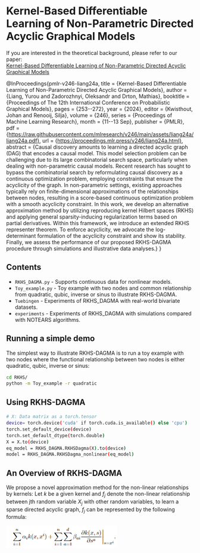 # Kernel-Based Differentiable Learning of Non-Parametric Directed Acyclic Graphical Models

If you are interested in the theoretical background, please refer to our paper:  
[Kernel-Based Differentiable Learning of Non-Parametric Directed Acyclic Graphical Models](https://proceedings.mlr.press/v246/liang24a.html)

@InProceedings{pmlr-v246-liang24a,
  title = 	 {Kernel-Based Differentiable Learning of Non-Parametric Directed Acyclic Graphical Models},
  author =       {Liang, Yurou and Zadorozhnyi, Oleksandr and Drton, Mathias},
  booktitle = 	 {Proceedings of The 12th International Conference on Probabilistic Graphical Models},
  pages = 	 {253--272},
  year = 	 {2024},
  editor = 	 {Kwisthout, Johan and Renooij, Silja},
  volume = 	 {246},
  series = 	 {Proceedings of Machine Learning Research},
  month = 	 {11--13 Sep},
  publisher =    {PMLR},
  pdf = 	 {https://raw.githubusercontent.com/mlresearch/v246/main/assets/liang24a/liang24a.pdf},
  url = 	 {https://proceedings.mlr.press/v246/liang24a.html},
  abstract = 	 {Causal discovery amounts to learning a directed acyclic graph (DAG) that encodes a causal model. This model selection problem can be challenging due to its large combinatorial search space, particularly when dealing with non-parametric causal models. Recent research has sought to bypass the combinatorial search by reformulating causal discovery as a continuous optimization problem, employing constraints that ensure the acyclicity of the graph. In non-parametric settings, existing approaches typically rely on finite-dimensional approximations of the relationships between nodes, resulting in a score-based continuous optimization problem with a smooth acyclicity constraint. In this work, we develop an alternative approximation method by utilizing reproducing kernel Hilbert spaces (RKHS) and applying general sparsity-inducing regularization terms based on partial derivatives. Within this framework, we introduce an extended RKHS representer theorem. To enforce acyclicity, we advocate the log-determinant formulation of the acyclicity constraint and show its stability. Finally, we assess the performance of our proposed RKHS-DAGMA procedure through simulations and illustrative data analyses.}
}


## Contents
- `RKHS_DAGMA.py` - Supports continuous data for nonlinear models.
- `Toy_example.py` - Toy example with two nodes and common relationship from quadratic, qubic, inverse or sinus to illustrate RKHS-DAGMA.
- `Tuebingen` - Experiments of RKHS_DAGMA with real-world bivariate datasets.
- `experiments` - Experiments of RKHS_DAGMA with simulations compared with NOTEARS algorithms.

## Running a simple demo
The simplest way to illustrate RKHS-DAGMA is to run a toy example with two nodes where the functional relationship between two nodes is either quadratic, qubic, inverse or sinus:

```bash
cd RKHS/
python -m Toy_example -r quadratic
```

## Using RKHS-DAGMA
```bash
# X: Data matrix as a torch.tensor
device= torch.device('cuda' if torch.cuda.is_available() else 'cpu')
torch.set_default_device(device)
torch.set_default_dtype(torch.double)
X = X.to(device)
eq_model = RKHS_DAGMA.RKHSDagma(X).to(device)
model = RKHS_DAGMA.RKHSDagma_nonlinear(eq_model)
```

## An Overview of RKHS-DAGMA
We propose a novel approximation method for the non-linear relationships by kernels: Let $k$ be a given kernel and $f_j$ denote the non-linear relationship between jth random variable $X_j$ with other random variables, to learn a sparse directed acyclic graph, $f_j$ can be represented by the following formula:

![Formula](Formula.png)

